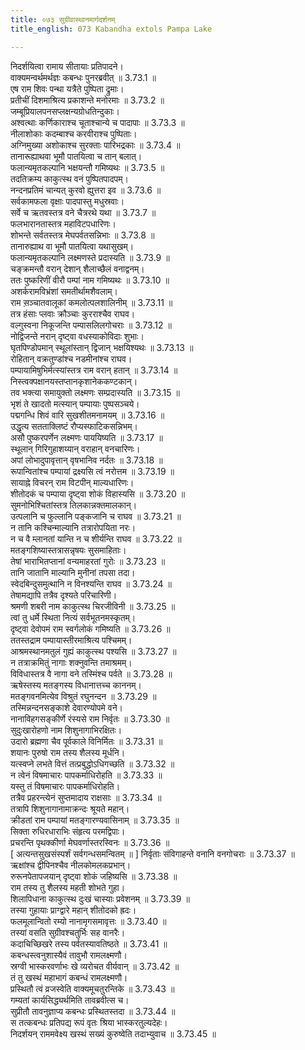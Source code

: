 ```yaml
---
title: ०७३ सुग्रीवास्थानमार्गदर्शनम्
title_english: 073 Kabandha extols Pampa Lake

---
```

<div class="audioEmbed"  caption="श्रीराम-हरिसीताराममूर्ति-घनपाठिभ्यां वचनम्" src="https://archive.org/download/Ramayana-recitation-Sriram-harisItArAmamUrti-Ghanapaati-v2/Kanda_3/Kanda_3_ARK-073-Sugreeva_Stana_Marga_Darshanam.mp3"></div>

निदर्शयित्वा रामाय सीतायाः प्रतिपादने।  
वाक्यमन्वर्थमर्थज्ञः कबन्धः पुनरब्रवीत् ॥ 3.73.1 ॥   
एष राम शिवः पन्था यत्रैते पुष्पिता द्रुमाः।  
प्रतीचीं दिशमाश्रित्य प्रकाशन्ते मनोरमाः ॥ 3.73.2 ॥   
जम्बूप्रियालपनसप्लक्षन्यग्रोधतिन्दुकाः।  
अश्वत्थाः कर्णिकाराश्च चूताश्चान्ये च पादापाः ॥ 3.73.3 ॥   
नीलाशोकाः कदम्बाश्च करवीराश्च पुष्पिताः।  
अग्निमुख्या अशोकाश्च सुरक्ताः पारिभद्रकाः ॥ 3.73.4 ॥   
तानारूह्याथवा भूमौ पातयित्वा च तान् बलात्।  
फलान्यमृतकल्पानि भक्षयन्तौ गमिष्यथः ॥ 3.73.5 ॥   
तदतिक्रम्य काकुत्स्थ वनं पुष्पितपादपम्।  
नन्दनप्रतिमं चान्यत् कुरवो ह्युत्तरा इव ॥ 3.73.6 ॥   
सर्वकामफला वृक्षाः पादपास्तु मधुस्रवाः।  
सर्वे च ऋतवस्तत्र वने चैत्ररथे यथा ॥ 3.73.7 ॥   
फलभारानतास्तत्र महाविटपधारिणः।  
शोभन्ते सर्वतस्तत्र मेघपर्वतसन्निभाः ॥ 3.73.8 ॥   
तानारुह्याथ वा भूमौ पातयित्वा यथासुखम्।  
फलान्यमृतकल्पानि लक्ष्मणस्ते प्रदास्यति ॥ 3.73.9 ॥   
चङ्क्रमन्तौ वरान् देशान् शैलाच्छैलं वनाद्वनम्।  
ततः पुष्करिणीं वीरौ पम्पां नाम गमिष्यथः ॥ 3.73.10 ॥   
अशर्करामविभ्रंशां समतीर्थामशैवलाम्।  
राम स़ञ्चातवालूकां कमलोत्पलशालिनीम् ॥ 3.73.11 ॥   
तत्र हंसाः प्लवाः क्रौञ्चाः कुरराश्चैव राघव।  
वल्गुस्वना निकूजन्ति पम्पासलिलगोचराः ॥ 3.73.12 ॥   
नोद्विजन्ते नरान् दृष्ट्वा वधस्याकोविदाः शुभाः।  
घृतपिण्डोपमान् स्थूलांस्तान् द्विजान् भक्षयिश्यथः ॥ 3.73.13 ॥   
रोहितान् वक्रतुण्डांश्च नडमीनांश्च राघव।  
पम्पायामिषुभिर्मत्स्यांस्तत्र राम वरान् हतान् ॥ 3.73.14 ॥   
निस्त्वक्पक्षानयस्तप्तानकृशानेककण्टकान्।  
तव भक्त्या समायुक्तो लक्ष्मणः सम्प्रदास्यति ॥ 3.73.15 ॥   
भृशं ते खादतो मत्स्यान् पम्पायाः पुष्पसञ्चये।  
पद्मगन्धि शिवं वारि सुखशीतमनामयम् ॥ 3.73.16 ॥   
उद्धृत्य सतताक्लिष्टं रौप्यस्फाटिकसन्निभम्।  
असौ पुष्करपर्णेन लक्ष्मणः पाययिष्यति ॥ 3.73.17 ॥   
स्थूलान् गिरिगुहाशय्यान् वराहान् वनचारिणः।  
अपां लोभादुपावृत्तान् वृषभानिव नर्दतः ॥ 3.73.18 ॥   
रूपान्वितांश्च पम्पायां द्रक्ष्यसि त्वं नरोत्तम ॥ 3.73.19 ॥   
सायाह्ने विचरन् राम विटपीन् माल्यधारिणः।  
शीतोदकं च पम्पाया दृष्ट्वा शोकं विहास्यसि ॥ 3.73.20 ॥   
सुमनोभिश्चितांस्तत्र तिलकान्नक्तमालकान्।  
उत्पलानि च फुल्लानि पङ्कजानि च राघव ॥ 3.73.21 ॥   
न तानि कश्चिन्माल्यानि तत्रारोपयिता नरः।  
न च वै म्लानतां यान्ति न च शीर्यन्ति राघव ॥ 3.73.22 ॥   
मतङ्गशिष्यास्तत्रासन्नृषयः सुसमाहिताः।  
तेषां भाराभितप्तानां वन्यमाहरतां गुरोः ॥ 3.73.23 ॥   
तानि जातानि माल्यानि मुनीनां तपसा तदा।  
स्वेदबिन्दुसमुत्थानि न विनश्यन्ति राघव ॥ 3.73.24 ॥   
तेषामद्यापि तत्रैव दृश्यते परिचारिणी।  
श्रमणी शबरी नाम काकुत्स्थ चिरजीविनी ॥ 3.73.25 ॥   
त्वां तु धर्मे स्थिता नित्यं सर्वभूतनमस्कृतम्।  
दृष्ट्वा देवोपमं राम स्वर्गलोकं गमिष्यति ॥ 3.73.26 ॥   
ततस्तद्राम पम्पायास्तीरमाश्रित्य पश्चिमम्।  
आश्रमस्थानमतुलं गुह्यं काकुत्स्थ पश्यसि ॥ 3.73.27 ॥   
न तत्राक्रमितुं नागाः शक्नुवन्ति तमाश्रमम्।  
विविधास्तत्र वै नागा वने तस्मिंश्च पर्वते ॥ 3.73.28 ॥   
ऋषेस्तस्य मतङ्गस्य विधानात्तच्च काननम्।  
मतङ्गवनमित्येव विश्रुतं रघुनन्दन ॥ 3.73.29 ॥   
तस्मिन्नन्दनसङ्काशे देवारण्योपमे वने।  
नानाविहगसङ्कीर्णे रंस्यसे राम निर्वृतः ॥ 3.73.30 ॥   
सुदुःखारोहणो नाम शिशुनागाभिरक्षितः।  
उदारो ब्रह्मणा चैव पूर्वकाले विनिर्मितः ॥ 3.73.31 ॥   
शयानः पुरुषो राम तस्य शैलस्य मूर्धनि।  
यत्स्वप्ने लभते वित्तं तत्प्रबुद्धोऽधिगच्छति ॥ 3.73.32 ॥   
न त्वेनं विषमाचारः पापकर्माधिरोहति ॥ 3.73.33 ॥   
यस्तु तं विषमाचारः पापकर्माधिरोहति।  
तत्रैव प्रहरन्त्येनं सुप्तमादाय राक्षसाः ॥ 3.73.34 ॥   
तत्रापि शिशुनागानामाक्रन्दः श्रूयते महान्।  
क्रीडतां राम पम्पायां मतङ्गारण्यवासिनाम् ॥ 3.73.35 ॥   
सिक्ता रुधिरधाराभिः संहृत्य परमद्विपाः।  
प्रचरन्ति पृथक्कीर्णा मेघवर्णास्तरस्विनः ॥ 3.73.36 ॥   
[ अत्यन्तसुखसंस्पर्शं सर्वगन्धसमन्वितम् ॥ ] निर्वृताः संविगाहन्ते वनानि वनगोचराः ॥ 3.73.37 ॥   
ऋक्षांश्च द्वीपिनश्चैव नीलकोमलकप्रभान्।  
रुरूनपेतापजयान् दृष्ट्वा शोकं जहिष्यसि ॥ 3.73.38 ॥   
राम तस्य तु शैलस्य महती शोभते गुहा।  
शिलापिधाना काकुत्स्थ दुःखं चास्याः प्रवेशनम् ॥ 3.73.39 ॥   
तस्या गुहायाः प्राग्द्वारे महान् शीतोदको ह्रदः।  
फलमूलान्वितो रम्यो नानामृगसमावृत्तः ॥ 3.73.40 ॥   
तस्यां वसति सुग्रीवश्चतुर्भिः सह वानरैः।  
कदाचिच्छिखरे तस्य पर्वतस्यावतिष्ठते ॥ 3.73.41 ॥   
कबन्धस्त्वनुशास्यैवं तावुभौ रामलक्ष्मणौ।  
स्रग्वी भास्करवर्णाभः खे व्यरोचत वीर्यवान् ॥ 3.73.42 ॥   
तं तु खस्थं महाभागं कबन्धं रामलक्ष्मणौ।  
प्रस्थितौ त्वं व्रजस्वेति वाक्यमूचतुरन्तिके ॥ 3.73.43 ॥   
गम्यतां कार्यसिद्ध्यर्थमिति तावब्रवीत्स च।  
सुप्रीतौ तावनुज्ञाप्य कबन्धः प्रस्थितस्तदा ॥ 3.73.44 ॥   
स तत्कबन्धः प्रतिपद्य रूपं वृतः श्रिया भास्करतुल्यदेहः।  
निदर्शयन् राममवेक्ष्य खस्थं सख्यं कुरुष्वेति तदाभ्युवाच ॥ 3.73.45 ॥   